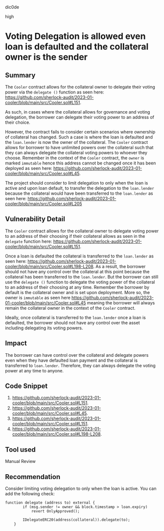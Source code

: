 dic0de

high

# Voting Delegation is allowed even loan is defaulted and the collateral owner is the sender

## Summary
The `Cooler` contract allows for the collateral owner to delegate their voting power via the `delegate ()` function as seen here: https://github.com/sherlock-audit/2023-01-cooler/blob/main/src/Cooler.sol#L151. 

As such, in cases where the collateral allows for governance and voting delegation, the borrower can delegate their voting power to an address of their choice. 

However, the contract fails to consider certain scenarios where ownership of collateral has changed. Such a case is where the loan is defaulted and the `loan.lender` is now the owner of the collateral. The `Cooler` contract allows for borrower to have unlimited powers over the collateral such that they can always delegate the collateral voting powers to whoever they choose. Remember in the context of the `Cooler` contract, the `owner` is marked `immutable` hence this address cannot be changed once it has been deployed as seen here: https://github.com/sherlock-audit/2023-01-cooler/blob/main/src/Cooler.sol#L45. 

The project should consider to limit delegation to only when the loan is active and upon loan default, to transfer the delegation to the `loan.lender` because the collateral would have been transferred to the `loan.lender` as seen here: 
https://github.com/sherlock-audit/2023-01-cooler/blob/main/src/Cooler.sol#L205

## Vulnerability Detail
The `Cooler` contract allows for the collateral owner to delegate voting power to an address of their choosing if their collateral allows as seen in the `delegate` function here: https://github.com/sherlock-audit/2023-01-cooler/blob/main/src/Cooler.sol#L151. 

Once a loan is defaulted the collateral is transferred to the `loan.lender` as seen here: https://github.com/sherlock-audit/2023-01-cooler/blob/main/src/Cooler.sol#L198-L208. As a result, the borrower should not have any control over the collateral at this point because the collateral has been transferred to the `loan.lender`. But the borrower can still use the `delegate ()` function to delegate the voting power of the collateral to an address of their choosing at any time. Remember the borrower by default is the collateral owner and is set upon deployment. More so, the owner is `immutable` as seen here https://github.com/sherlock-audit/2023-01-cooler/blob/main/src/Cooler.sol#L45 meaning the borrower will always remain the collateral owner in the context of the `Cooler` contract. 

Ideally, once collateral is transferred to the `loan.lender` once a loan is defaulted, the borrower should not have any control over the asset including delegating its voting powers. 
## Impact
The borrower can have control over the collateral and delegate powers even when they have defaulted loan payment and the collateral is transferred to `loan.lender`. Therefore, they can always delegate the voting power at any time to anyone. 
## Code Snippet
1. https://github.com/sherlock-audit/2023-01-cooler/blob/main/src/Cooler.sol#L151. 
2. https://github.com/sherlock-audit/2023-01-cooler/blob/main/src/Cooler.sol#L45.
3. https://github.com/sherlock-audit/2023-01-cooler/blob/main/src/Cooler.sol#L151. 
4. https://github.com/sherlock-audit/2023-01-cooler/blob/main/src/Cooler.sol#L198-L208.
## Tool used

Manual Review

## Recommendation
Consider limiting voting delegation to only when the loan is active. You can add the following check:
``` solidity
function delegate (address to) external {
        if (msg.sender != owner && block.timestamp > loan.expiry)
            revert OnlyApproved();

        IDelegateERC20(address(collateral)).delegate(to);
    }